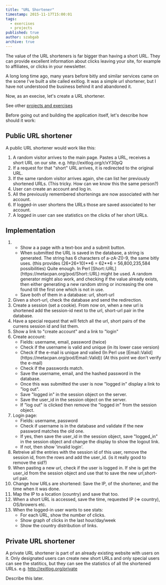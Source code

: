```yaml
---
title: "URL Shortener"
timestamp: 2015-11-17T15:00:01
tags:
  - exercises
  - projects
published: true
author: szabgab
archive: true
---
```



The value of the URL shorteners is far bigger than having a short URL.
They can provide excellent information about clicks leaving your site,
for example to affiliates, or clicks in your newsletter.

A long long time ago, many years before bitly and similar services came on the scene I've built a site
called exitlog. It was a simple url shortener, but I have not understood the business behind it and
abandoned it.

Now, as an execise, let's create a URL shortener.


See other [projects and exercises](/exercises)

Before going out and building the application itself, let's describe how should it work:

## Public URL shortener

A public URL shortener would work like this:

<ol>
  <li>A random visitor arrives to the main page. Pastes a URL, receives a short URL on our site.  e.g. http://exitlog.org/r/xY30pQ</li>
  <li>If a request for that "short" URL arrives, it is redirected to the original URL.</li>
  <li>If the same random visitor arrives again, she can list her previously shortened URLs. (This tricky. How can we know this the same person?)</li>
  <li>User can create an account and log in.</li>
  <li>All the previously remembered shortenings are now associated with her account.</li>
  <li>If logged-in user shortens the URLs those are saved associated to her account.</li>
  <li>A logged in user can see statistics on the clicks of her short URLs.</li>
</ol>

## Implementation

<ol>
  <li>
    <ul>
      <li>Show a a page with a text-box and a submit button.</li>
      <li>When submitted the URL is saved in the database, a string is generated.
          The string has 6 characters of a-zA-Z0-9, the same bitly uses.
          (this provides (26+26+10)**6 = 62**6 = 56,800,235,584 possibilities)
          Quite enough.
          In Perl [Short::URL](https://metacpan.org/pod/Short::URL) might be used.
          A random generator might also work, and checking if the value already exists,
          then either generating a new random string or increasing the one found till the first one which
          is not in use.
          </li>
      <li>Save both of them in a database: url, short-url</li>
    </ul>
  <li>Given a short-url, check the database and send the redirection.</li> 
  <li>Create a session (set a cookie). From now on, when a new url is shortened add the session-id next to the url, short-url pair in the database.</li>
  <li>Have a special request that will fetch all the url, short pairs of the currens session id and list them.</li>
  <li>Show a link to "create account" and a link to "login"</li>
  <li>Create account:
    <ul>
      <li>Fields: username, email, password (twice)</li>
      <li>Check if the username is valid and unique (in its lower case version)</li>
      <li>Check if the e-mail is unique and valied (In Perl use [Email::Valid](https://metacpan.org/pod/Email::Valid))  (At this point we don't verify the e-mail)</li>
      <li>Check if the passwords match.</li>
      <li>Save the username, email, and the hashed password in the database.</li>
      <li>Once this was submitted the user is now "logged in" display a link to "log out".</li>
      <li>Save "logged in" in the session object on the server.</li>
      <li>Save the user_id in the session object on the server.</li>
      <li>If "log out" is clicked then remove the "logged in" from the session object.</li>
    </ul>
  </li>
  <li>Login page:
    <ul>
      <li>Fields: username, password</li>
      <li>Check if username is in the database and validate if the new password matches the old one.</li>
      <li>If yes, then save the user_id in the session object, save "logged_in" in the session object and change the display to show the logout link.</li>
      <li>If not, then show 'invalid login'.</li>
    </ul>
  </li>
  <li>Retreive all the entries with the session id of this user, remove the session id, from the rows and add the user_id. (is it really good to remove the sid?)</li>
  <li>When pasting a new url, check if the user is logged in. If she is get the user_id from the session object and use that to save the new url,short-url pair.</li>
  <li>Change how URLs are shortened: Save the IP, of the shortener, and the time when it was done.</li>
  <li>Map the IP to a location (country) and save that too.</li>
  <li>When a short URL is accessed, save the time, requested IP (=> country), OS/browers etc.</li>
  <li>When the logged-in user wants to see stats:
    <ul>
      <li>For each URL, show the number of clicks.</li>
      <li>Show graph of clicks in the last hour/day/week</li>
      <li>Show the country distribution of links.</li>
    </ul>
  </li>
</ol>


## Private URL shortener

A private URL shortener is part of an already existing website with users on it.
Only designated users can create new short URLs and only special users
can see the statitics, but they can see the statistics of all the shortened URLs.
e.g. http://exitlog.org/private

Describe this later.

